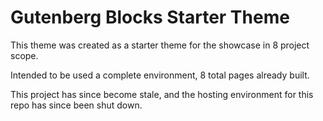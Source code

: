 # Gutenberg Blocks Starter Theme

This theme was created as a starter theme for the showcase in 8 project scope.

Intended to be used a complete environment, 8 total pages already built.

This project has since become stale, and the hosting environment for this repo has since been shut down.
